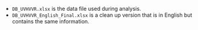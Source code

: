* `DB_UVHVVR.xlsx` is the data file used during analysis.
* `DB_UVHVVR_English_Final.xlsx` is a clean up version that is in English but contains the same information.
